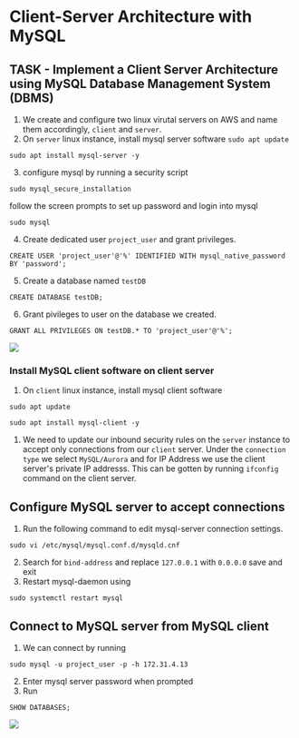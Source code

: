 # Client-Server Architecture with MySQL
## TASK - Implement a Client Server Architecture using MySQL Database Management System (DBMS)
1. We create and configure two linux virutal servers on AWS and name them accordingly, ``client`` and ``server``.
1. On ``server`` linux instance, install mysql server software
``sudo apt update``
```
sudo apt install mysql-server -y
```
3. configure mysql by running a security script 
```
sudo mysql_secure_installation
```
follow the screen prompts to set up password and login into mysql 
```
sudo mysql
```
4. Create dedicated user ``project_user`` and grant privileges. 
```
CREATE USER 'project_user'@'%' IDENTIFIED WITH mysql_native_password BY 'password';
```
5. Create a database named ``testDB``
```
CREATE DATABASE testDB;
```
6. Grant pivileges to user on the database we created.
```
GRANT ALL PRIVILEGES ON testDB.* TO 'project_user'@'%';
```
![](https://user-images.githubusercontent.com/18899718/117294314-1cd42980-ae38-11eb-9795-e374c8b68414.png)

### Install MySQL client software on client server

1. On ``client`` linux instance, install mysql client software
```
sudo apt update
```
```
sudo apt install mysql-client -y
```

1. We need to update our inbound security rules on the ``server`` instance to accept only connections from our ``client`` server. Under the ``connection type`` we select ``MySQL/Aurora`` and for IP Address we use the client server's private IP addresss. This can be gotten by running ``ifconfig`` command on the client server. 

## Configure MySQL server to accept connections
1. Run the following command to edit mysql-server connection settings. 
```
sudo vi /etc/mysql/mysql.conf.d/mysqld.cnf 
```
2. Search for ``bind-address`` and replace ``127.0.0.1`` with ``0.0.0.0``
save and exit
3. Restart mysql-daemon using 
```
sudo systemctl restart mysql
```
## Connect to MySQL server from MySQL client
1. We can connect by running 
```
sudo mysql -u project_user -p -h 172.31.4.13
```
2. Enter mysql server password when prompted
1. Run 
```
SHOW DATABASES;
```
![](https://user-images.githubusercontent.com/18899718/117300162-e51cb000-ae3e-11eb-8ed1-5a2d8cf113de.png)